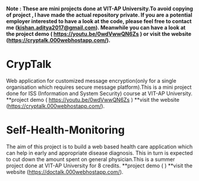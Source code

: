 

**Note : These are mini projects done at VIT-AP University.To avoid copying of project , I have made the actual repository private. If you are a potential employer interested to have a look at the code, please feel free to contact me (kishan.aditya2017@gmail.com).
 Meanwhile you can have a look at the project demo ( https://youtu.be/0wdVwwQN6Zs ) or visit the website (https://cryptalk.000webhostapp.com/).**
 
# CrypTalk
Web application for customized message encryption(only for a single organisation which requires secure message platform).This is a mini project done for ISS (Information and System Security) course at VIT-AP University.
**project demo ( https://youtu.be/0wdVwwQN6Zs )
**visit the website (https://cryptalk.000webhostapp.com/).

# Self-Health-Monitoring
The aim of this project is to build a web based health care application which can help in early and appropriate disease diagnosis. This in turn is expected to cut down the amount spent on general physician.This is a summer project done at VIT-AP University for 8 credits.
**project demo ( )
**visit the website (https://doctalk.000webhostapp.com/).



